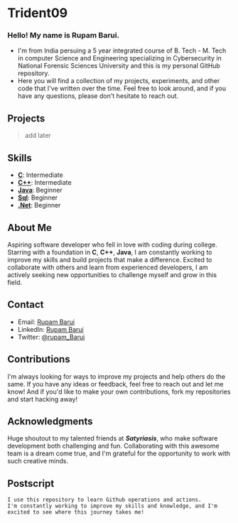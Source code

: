 # Trident09 

### Hello! My name is Rupam Barui.
- I'm from India persuing a 5 year integrated course of B. Tech - M. Tech in computer Science and Engineering specializing in Cybersecurity in National Forensic Sciences University and this is my personal GitHub repository. 
- Here you will find a collection of my projects, experiments, and other code that I've written over the time. Feel free to look around, and if you have any questions, please don't hesitate to reach out.

## Projects

> add later

## Skills

- [**C**](https://learn.microsoft.com/en-us/cpp/c-language/?view=msvc-170): Intermediate
- [**C++**](https://isocpp.org/std/the-standard): Intermediate
- [**Java**](https://docs.oracle.com/en/java/): Beginner
- [**Sql**](https://dev.mysql.com/doc/): Beginner
- [**.Net**](https://learn.microsoft.com/en-us/dotnet/): Beginner

## About Me

Aspiring software developer who fell in love with coding during college. Starring with a foundation in **C**, **C++**, **Java**, I am constantly working to improve my skills and build projects that make a difference. Excited to collaborate with others and learn from experienced developers, I am actively seeking new opportunities to challenge myself and grow in this field.

## Contact

- Email: [Rupam Barui](mailto:rupambarui.17@gmail.com?subject=[GitHub])
- LinkedIn: [Rupam Barui](https://www.linkedin.com/in/rupam-barui-73b415230)
- Twitter: [@rupam_Barui](https://twitter.com/rupam_barui)

## Contributions

I'm always looking for ways to improve my projects and help others do the same. If you have any ideas or feedback, feel free to reach out and let me know! And if you'd like to make your own contributions, fork my repositories and start hacking away!

## Acknowledgments

Huge shoutout to my talented friends at ***Satyriasis***, who make software development both challenging and fun. Collaborating with this awesome team is a dream come true, and I'm grateful for the opportunity to work with such creative minds.

## Postscript
```
I use this repository to learn Github operations and actions.
I'm constantly working to improve my skills and knowledge, and I'm excited to see where this journey takes me!
```
